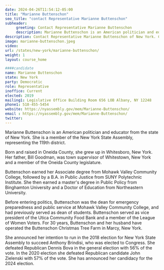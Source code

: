 ```yaml
---
date: 2024-04-26T11:54:12-05:00
title: "Marianne Buttenschon"
seo_title: "contact Representative Marianne Buttenschon"
subheader:
     greeting: Contact Representative Marianne Buttenschon
     description: Marianne Buttenschon is an American politician and educator from the state of New York. She is a member of the New York State Assembly, representing the 119th district. 
description: Contact Representative Marianne Buttenschon of New York. Contact information for Marianne Buttenschon includes email address, phone number, and mailing address.
image: marianne-buttenschon.jpeg
video:
url: /states/new-york/marianne-buttenschon/
weight: 1
layout: course_home

####candidate
name: Marianne Buttenschon
state: New York
party: Democratic
role: Representative
inoffice: Current
elected: 2019
mailing1: Legislative Office Building Room 656 LOB Albany, NY 12248
phone1: 518-455-5454
website: https://nyassembly.gov/mem/Marianne-Buttenschon/
email : https://nyassembly.gov/mem/Marianne-Buttenschon/
twitter: 
---
```

Marianne Buttenschon is an American politician and educator from the state of New York. She is a member of the New York State Assembly, representing the 119th district. 

Born and raised in Oneida County, she grew up in Whitesboro, New York. Her father, Bill Goodman, was town supervisor of Whitestown, New York and a member of the Oneida County legislature. 

Buttenschon earned her Associate degree from Mohawk Valley Community College, followed by a B.A. in Public Justice from SUNY Polytechnic Institute. She then earned a master's degree in Public Policy from Binghamton University and a Doctor of Education from Northeastern University. 

Before entering politics, Buttenschon was the dean for emergency preparedness and public service at Mohawk Valley Community College, and had previously served as dean of students. Buttenschon served as vice president of the Utica Community Food Bank and a member of the League of Women Voters. For 30 years, Buttenschon and her husband have operated the Buttenschon Christmas Tree Farm in Marcy, New York. 

She announced her intention to run in the 2018 election for New York State Assembly to succeed Anthony Brindisi, who was elected to Congress. She defeated Republican Dennis Bova in the general election with 56% of the vote. In the 2020 election she defeated Republican candidate John Zielenski with 57% of the vote. She has announced her candidacy for the 2024 election.


